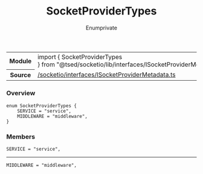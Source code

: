 
<header class="symbol-info-header"><h1 id="socketprovidertypes">SocketProviderTypes</h1><label class="symbol-info-type-label enum">Enum</label><label class="api-type-label private" title="private">private</label></header>
<!-- summary -->
<section class="symbol-info"><table class="is-full-width"><tbody><tr><th>Module</th><td><div class="lang-typescript"><span class="token keyword">import</span> { SocketProviderTypes }&nbsp;<span class="token keyword">from</span>&nbsp;<span class="token string">"@tsed/socketio/lib/interfaces/ISocketProviderMetadata"</span></div></td></tr><tr><th>Source</th><td><a href="https://github.com/Romakita/ts-express-decorators/blob/v4.20.3/src//socketio/interfaces/ISocketProviderMetadata.ts#L0-L0">/socketio/interfaces/ISocketProviderMetadata.ts</a></td></tr></tbody></table></section>
<!-- overview -->


### Overview


<pre><code class="typescript-lang ">enum SocketProviderTypes <span class="token punctuation">{</span>
    SERVICE = "service"<span class="token punctuation">,</span>
    MIDDLEWARE = "middleware"<span class="token punctuation">,</span>
<span class="token punctuation">}</span></code></pre>


<!-- Parameters -->

<!-- Description -->

<!-- Members -->







### Members



<div class="method-overview">
<pre><code class="typescript-lang ">SERVICE = "service"<span class="token punctuation">,</span></code></pre>
</div>




<hr/>



<div class="method-overview">
<pre><code class="typescript-lang ">MIDDLEWARE = "middleware"<span class="token punctuation">,</span></code></pre>
</div>








